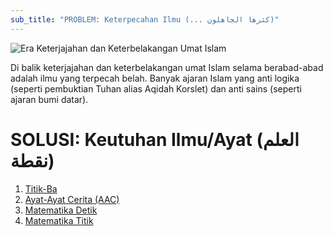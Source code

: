```yaml
---
sub_title: "PROBLEM: Keterpecahan Ilmu (... كثرها الجاهلون)"
---
```

![Era Keterjajahan dan Keterbelakangan Umat Islam](/images/uploads/era-keterjajahan-dan-keterbelakangan-umat-islam.jpg "Era Keterjajahan dan Keterbelakangan Umat Islam")

Di balik keterjajahan dan keterbelakangan umat Islam selama berabad-abad adalah ilmu yang terpecah belah. Banyak ajaran Islam yang anti logika (seperti pembuktian Tuhan alias Aqidah Korslet) dan anti sains (seperti ajaran bumi datar).

# SOLUSI: Keutuhan Ilmu/Ayat (العلم نقطة)

1. [Titik-Ba](/pages/titik-ba.md)[](/pages/titik-ba.md)
2. [Ayat-Ayat Cerita (AAC)](/pages/ayat-cerita.md)
3. [Matematika Detik](/pages/matematika-detik.md)
4. [Matematika Titik](/pages/matematika-titik.md)[](/pages/ayat-cerita.md)[](/pages/titik-ba.md)
